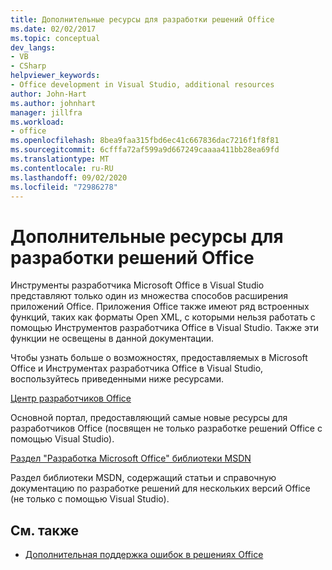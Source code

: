 ```yaml
---
title: Дополнительные ресурсы для разработки решений Office
ms.date: 02/02/2017
ms.topic: conceptual
dev_langs:
- VB
- CSharp
helpviewer_keywords:
- Office development in Visual Studio, additional resources
author: John-Hart
ms.author: johnhart
manager: jillfra
ms.workload:
- office
ms.openlocfilehash: 8bea9faa315fbd6ec41c667836dac7216f1f8f81
ms.sourcegitcommit: 6cfffa72af599a9d667249caaaa411bb28ea69fd
ms.translationtype: MT
ms.contentlocale: ru-RU
ms.lasthandoff: 09/02/2020
ms.locfileid: "72986278"
---
```

# <a name="additional-resources-to-develop-office-solutions"></a>Дополнительные ресурсы для разработки решений Office
  Инструменты разработчика Microsoft Office в Visual Studio представляют только один из множества способов расширения приложений Office. Приложения Office также имеют ряд встроенных функций, таких как форматы Open XML, с которыми нельзя работать с помощью Инструментов разработчика Office в Visual Studio. Также эти функции не освещены в данной документации.

 Чтобы узнать больше о возможностях, предоставляемых в Microsoft Office и Инструментах разработчика Office в Visual Studio, воспользуйтесь приведенными ниже ресурсами.

[Центр разработчиков Office](https://developer.microsoft.com/office/docs)

Основной портал, предоставляющий самые новые ресурсы для разработчиков Office (посвящен не только разработке решений Office с помощью Visual Studio).

[Раздел "Разработка Microsoft Office" библиотеки MSDN](/previous-versions/office/office-12/bb726434(v=office.12))

Раздел библиотеки MSDN, содержащий статьи и справочную документацию по разработке решений для нескольких версий Office (не только с помощью Visual Studio).

## <a name="see-also"></a>См. также
- [Дополнительная поддержка ошибок в решениях Office](../vsto/additional-support-for-errors-in-office-solutions.md)
